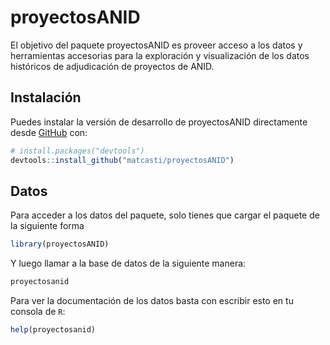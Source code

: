 
<!-- README.md is generated from README.Rmd. Please edit that file -->

# proyectosANID

<!-- badges: start -->
<!-- badges: end -->

El objetivo del paquete proyectosANID es proveer acceso a los datos y
herramientas accesorias para la exploración y visualización de los datos
históricos de adjudicación de proyectos de ANID.

## Instalación

Puedes instalar la versión de desarrollo de proyectosANID directamente
desde [GitHub](https://github.com/) con:

``` r
# install.packages("devtools")
devtools::install_github("matcasti/proyectosANID")
```

## Datos

Para acceder a los datos del paquete, solo tienes que cargar el paquete
de la siguiente forma

``` r
library(proyectosANID)
```

Y luego llamar a la base de datos de la siguiente manera:

``` r
proyectosanid
```

Para ver la documentación de los datos basta con escribir esto en tu
consola de `R`:

``` r
help(proyectosanid)
```
